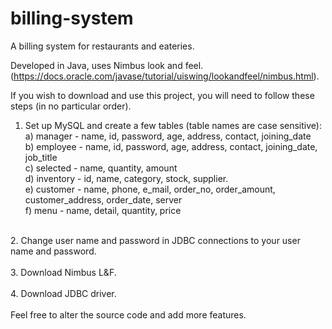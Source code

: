 # billing-system <br />
A billing system for restaurants and eateries. <br />

Developed in Java, uses Nimbus look and feel. (https://docs.oracle.com/javase/tutorial/uiswing/lookandfeel/nimbus.html). <br />

If you wish to download and use this project, you will need to follow these steps (in no particular order). <br />
1. Set up MySQL and create a few tables (table names are case sensitive): <br />
    a) manager - name, id, password, age, address, contact, joining_date <br />
    b) employee - name, id, password, age, address, contact, joining_date, job_title <br />
    c) selected - name, quantity, amount <br />
    d) inventory - id, name, category, stock, supplier. <br />
    e) customer - name, phone, e_mail, order_no, order_amount, customer_address, order_date, server <br />
    f) menu - name, detail, quantity, price <br />
<br />
2. Change user name and password in JDBC connections to your user name and password. <br />
<br />
3. Download Nimbus L&F. <br />
<br />
4. Download JDBC driver. <br />
<br />
Feel free to alter the source code and add more features. <br />
